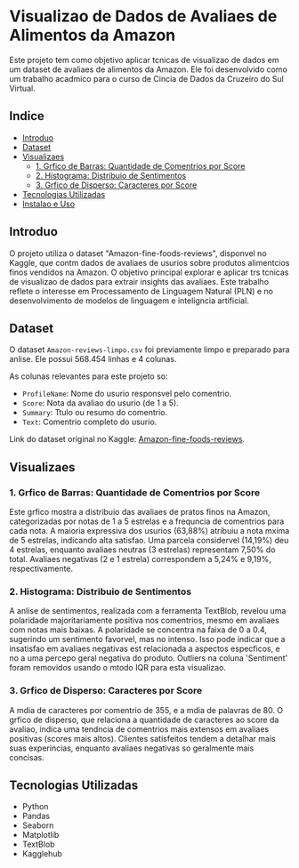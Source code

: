 # Visualizao de Dados de Avaliaes de Alimentos da Amazon

Este projeto tem como objetivo aplicar tcnicas de visualizao de dados em um dataset de avaliaes de alimentos da Amazon. Ele foi desenvolvido como um trabalho acadmico para o curso de Cincia de Dados da Cruzeiro do Sul Virtual.

## Indice

  - [Introduo](https://www.google.com/search?q=%23introdu%C3%A7%C3%A3o)
  - [Dataset](https://www.google.com/search?q=%23dataset)
  - [Visualizaes](https://www.google.com/search?q=%23visualiza%C3%A7%C3%B5es)
      - [1. Grfico de Barras: Quantidade de Comentrios por Score](https://www.google.com/search?q=%231-gr%C3%A1fico-de-barras-quantidade-de-coment%C3%A1rios-por-score)
      - [2. Histograma: Distribuio de Sentimentos](https://www.google.com/search?q=%232-histograma-distribui%C3%A7%C3%A3o-de-sentimentos)
      - [3. Grfico de Disperso: Caracteres por Score](https://www.google.com/search?q=%233-gr%C3%A1fico-de-dispers%C3%A3o-caracteres-por-score)
  - [Tecnologias Utilizadas](https://www.google.com/search?q=%23tecnologias-utilizadas)
  - [Instalao e Uso](https://www.google.com/search?q=%23instala%C3%A7%C3%A3o-e-uso)

## Introduo

O projeto utiliza o dataset "Amazon-fine-foods-reviews", disponvel no Kaggle, que contm dados de avaliaes de usurios sobre produtos alimentcios finos vendidos na Amazon. O objetivo principal  explorar e aplicar trs tcnicas de visualizao de dados para extrair insights das avaliaes. Este trabalho reflete o interesse em Processamento de Linguagem Natural (PLN) e no desenvolvimento de modelos de linguagem e inteligncia artificial.

## Dataset

O dataset `Amazon-reviews-limpo.csv` foi previamente limpo e preparado para anlise. Ele possui 568.454 linhas e 4 colunas.

As colunas relevantes para este projeto so:

  - `ProfileName`: Nome do usurio responsvel pelo comentrio.
  - `Score`: Nota da avaliao do usurio (de 1 a 5).
  - `Summary`: Ttulo ou resumo do comentrio.
  - `Text`: Comentrio completo do usurio.

Link do dataset original no Kaggle: [Amazon-fine-foods-reviews](https://www.kaggle.com/datasets/thiagomustasheep/amazon-fine-foods-reviews).

## Visualizaes

### 1\. Grfico de Barras: Quantidade de Comentrios por Score

Este grfico mostra a distribuio das avaliaes de pratos finos na Amazon, categorizadas por notas de 1 a 5 estrelas e a frequncia de comentrios para cada nota. A maioria expressiva dos usurios (63,88%) atribuiu a nota mxima de 5 estrelas, indicando alta satisfao. Uma parcela considervel (14,19%) deu 4 estrelas, enquanto avaliaes neutras (3 estrelas) representam 7,50% do total. Avaliaes negativas (2 e 1 estrela) correspondem a 5,24% e 9,19%, respectivamente.

### 2\. Histograma: Distribuio de Sentimentos

A anlise de sentimentos, realizada com a ferramenta TextBlob, revelou uma polaridade majoritariamente positiva nos comentrios, mesmo em avaliaes com notas mais baixas. A polaridade se concentra na faixa de 0 a 0.4, sugerindo um sentimento favorvel, mas no intenso. Isso pode indicar que a insatisfao em avaliaes negativas est relacionada a aspectos especficos, e no a uma percepo geral negativa do produto. Outliers na coluna 'Sentiment' foram removidos usando o mtodo IQR para esta visualizao.

### 3\. Grfico de Disperso: Caracteres por Score

A mdia de caracteres por comentrio  de 355, e a mdia de palavras  de 80. O grfico de disperso, que relaciona a quantidade de caracteres ao score da avaliao, indica uma tendncia de comentrios mais extensos em avaliaes positivas (scores mais altos). Clientes satisfeitos tendem a detalhar mais suas experincias, enquanto avaliaes negativas so geralmente mais concisas.

## Tecnologias Utilizadas

  - Python
  - Pandas
  - Seaborn
  - Matplotlib
  - TextBlob
  - Kagglehub
